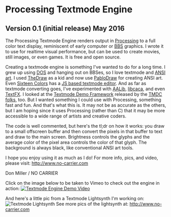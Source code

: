 # Processing Textmode Engine
## Version 0.1 (initial release) May 2016

The Processing Textmode Engine renders output in [Processing](http://www.processing.org) to a full color text display,
reminiscent of early computer or [BBS](https://en.wikipedia.org/wiki/Bulletin_board_system) graphics. I wrote it to use for realtime visual performance, but can be used to create movies, still images, or even games.
It is free and open source.

Creating a textmode engine is something I've wanted to do for a long time. I
grew up using [DOS](https://en.wikipedia.org/wiki/MS-DOS) and hanging out on BBSes, so I love textmode and [ANSI art](https://www.google.com/search?tbm=isch&q=ansi+art&gws_rd=ssl). I
used [TheDraw](https://en.wikipedia.org/wiki/TheDraw) as a kid and now use [PabloDraw](http://picoe.ca/products/pablodraw/) for creating ANSI art. Even [Sixteen Colors](http://www.sixteencolors.net) has a [JS based textmode editor](http://draw.sixteencolors.net/). And as far as
textmode converting goes, I've experimented with [AALib](http://aa-project.sourceforge.net/aalib/), [libcaca](http://caca.zoy.org/), and even [TextFX](http://sol.gfxile.net/textfx/index.html).
I looked at the [Textmode Demo Framework](http://www.pouet.net/prod.php?which=64192) released by the [TMDC folks](http://tmdc.scene.org/), too. But I wanted
something I could use with Processing, something fast and fun. And that's what
this is. It may not be as accurate as the others, but I am hoping since it uses
Processing (rather than C) that it may be more accessible to a wide range of
artists and creative coders.

The code is well commented, but here's the tl;dr on how it works: you draw to a small
offscreen buffer and then convert the pixels in that buffer to text and draw to the
main screen. Brightness controls the glyphs and the average color of the pixel area
controls the color of that glyph. The background is always black, like conventional
ANSI art tools.

I hope you enjoy using it as much as I do! For more info, pics, and video, please
visit: http://www.no-carrier.com

Don Miller / NO CARRIER

Click on the image below to be taken to Vimeo to check out the engine in action:
[![Textmode Engine Demo Video](http://www.no-carrier.com/img/engineDemo.png)](https://vimeo.com/165805982)

And here's a little pic from a Textmode Lightsynth I'm working on:
![Textmode Lightsynth](http://www.no-carrier.com/img/lightSynth640_c.png)
See more pics of the lightsynth at: http://www.no-carrier.com
